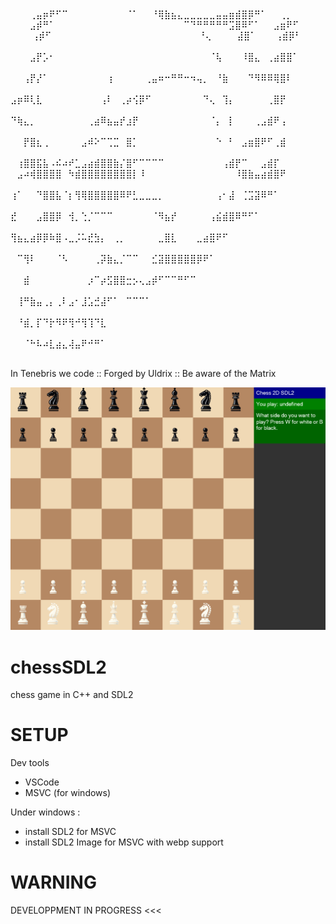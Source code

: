 ⠀⠀⠀⠀⠀ ⠀   ⠀⠀⠀⢀⣤⡶⠟⠋⠉⠀⠀⠀⠀⠀⠀⠀⠀⠀⠈⠁⠀⠀⠘⢿⣷⣦⣄⣀⣀⣀⣀⣀⣤⣤⣶⣾⣿⡿⠛⠁⠀⠀⢀⡀
⠀⠀   ⠀⠀ ⠀⠀⠀⣠⡾⠛⠁⠀⠀⠀⠀⠀⠀⠀⠀⠀⠀⠀⠀⠀⠀⠀⠀⠀⠀⠀⠀⠉⠙⠛⠛⠛⠛⠛⣩⣿⠿⠋⠁⠀⠀⣠⣶⠟⠋⠀
⠀⠀   ⠀ ⠀⠀⢠⡾⠋⠀⠀⠀⠀⠀⠀⠀⠀⠀⠀⠀⠀⠀⠀⠀⠀⠀⠀⠀⠀⠀⠀⠀⠘⢄⠀⠀⠀⠀⣼⣿⠁⠀⠀⠀⢠⣾⡿⠃⠀⠀⠀
⠀   ⠀⠀⠀⣠⡟⡡⠂⠀⠀⠀⠀⠀⠀⠀⠀⠀⠀⠀⠀⠀⠀⠀⠀⠀⠀⠀⠀⠀⠀⠀⠀⠈⢧⠀⠀⠀⠸⣿⣄⠀⢀⣴⣿⣿⠁⠀⠀⠀⠀
⠀  ⠀⠀⢠⡟⡜⠁⠀⠀⠀⠀⠀⠀⠀⠀⠀⢰⠀⠀⠀⠀⠀⢀⣤⠶⠒⠛⠛⠒⠲⢤⡀⠀⠘⣷⠀⠀⠀⠙⠻⠿⠿⢿⣿⠇⠀⠀⠀⠀⠀
⠀  ⣠⡶⠿⢇⣇⠀⠀⠀⠀⠀⠀⠀⠀⠀⢠⠇⠀⢀⡴⢪⡿⠋⠀⠀⠀⠀⠀⠀⠀⠀⠙⢄⠀⢹⡄⠀⠀⠀⠀⠀⢀⣿⡟⠀⠀⠀⠀⠀⠀
⠀  ⠙⢷⣄⡀⠀⠀⠀⠀⠀⠀⠀⠀⢀⣴⠿⣦⣤⡞⣰⡟⠀⠀⠀⠀⠀⠀⠀⠀⠀⠀⠀⠈⡄⠀⡇⠀⠀⠀⢀⣠⣾⠟⢠⠀⠀⠀⠀⠀⠀
⠀  ⠀⠀⡟⣿⣆⢀⠀⠀⠀⠀⠀⣠⠾⠕⠉⢉⣉⠀⣿⡁⠀⠀⠀⠀⠀⠀⠀⠀⠀⠀⠀⠀⠑⠀⠃⠀⣠⣶⣿⠟⠋⢀⣾⠀⠀⠀⠀⠀⠀
⠀⠀  ⠀⢰⣿⣿⣯⣧⠠⠮⠴⠞⣁⣠⣴⣾⣿⣿⣷⡌⣿⠋⠉⠉⠉⠉⠀⠀⠀⠀⠀⠀⠀⠀⠀⢠⣾⡟⠉⠀⠀⣠⣾⡏⠀⠀⠀⠀⠀⠀
  ⠀⣠⠴⢾⣿⣿⣿⣿⠀⠳⣾⣿⣿⣿⣿⣿⣿⣿⣿⡇⠸⠀⠀⠀⠀⠀⠀⠀⠀⠀⠀⠀⠀⠀⠀⠸⣿⣷⣤⣴⣾⣿⠟⠀⠀⠀⠀⠀⠀⠀
  ⢰⠁⠀⠀⠙⣿⣿⣧⠈⡆⢻⢿⣿⣿⣿⣿⣿⠿⠟⣃⣀⣀⣀⡀⠀⠀⠀⠀⠀⠀⠀⠀⢠⠂⣼⠀⢈⣩⣽⠿⠛⠁⠀⠀⠀⠀⠀⠀⠀⠀
  ⣞⠀⠀⠀⣠⣿⣿⡿⠀⢺⡀⢑⡈⠉⠉⠉⠀⠀⠀⠀⠀⠀⠈⠻⣦⡞⠀⠀⠀⠀⠀⢠⣮⣾⣿⠿⠛⠋⠁⠀⠀⠀⠀⠀⠀⠀⠀⠀⠀⠀
  ⢻⣦⣄⣴⡿⡿⠷⣿⠠⣀⡨⠥⣞⣳⡄⠀⢀⡀⠀⠀⠀⠀⠀⣀⣿⣇⠀⠀⠀⣀⣴⣿⠟⠋⠀⠀⠀⠀⠀⠀⠀⠀⠀⠀⠀⠀⠀⠀⠀⠀
  ⠀⠉⢻⠇⠀⠀⠀⠈⠣⠀⠀⠀⠀⢀⡽⣷⣄⡈⠉⠉⠀⠀⣊⣽⣿⣿⣿⣿⣿⡿⠟⠁⠀⠀⠀⠀⠀⠀⠀⠀⠀⠀⠀⠀⠀⠀⠀⠀⠀⠀
  ⠀⠀⣾⠀⠀⠀⠀⠀⠀⠀⠀⠀⡰⠉⡴⣫⣿⣿⣒⡢⢄⣠⡾⠋⠉⠉⠛⠋⠉⠀⠀⠀⠀⠀⠀⠀⠀⠀⠀⠀⠀⠀⠀⠀⠀⠀⠀⠀⠀⠀
  ⠀⢸⠛⣷⣤⢀⡄⢀⠇⣠⠂⣸⣡⣚⣼⠋⠁⠀⠉⠉⠉⠁⠀⠀⠀⠀⠀⠀⠀⠀⠀⠀⠀⠀⠀⠀⠀⠀⠀⠀⠀⠀⠀⠀⠀⠀⠀⠀⠀⠀
  ⠀⠘⣾⡀⡏⠙⡗⠻⠟⢻⠚⢻⢹⠙⣇⠀⠀⠀⠀⠀⠀⠀⠀⠀⠀⠀⠀⠀⠀⠀⠀⠀⠀⠀⠀⠀⠀⠀⠀⠀⠀⠀⠀⠀⠀⠀⠀⠀⠀⠀
  ⠀⠀⠈⠓⠧⠴⣇⣴⣄⢼⣤⠟⠚⠛⠁⠀⠀⠀⠀⠀⠀⠀⠀⠀⠀⠀⠀⠀⠀⠀⠀⠀⠀⠀⠀⠀⠀⠀⠀⠀⠀⠀⠀⠀⠀⠀⠀⠀⠀⠀
 
In Tenebris we code :: Forged by Uldrix :: Be aware of the Matrix
 
 ![Game Screenshot](https://raw.githubusercontent.com/Uldrix/chessSDL2/main/ressources/screenshot.png)


# chessSDL2
chess game in C++ and SDL2

# SETUP

Dev tools
- VSCode
- MSVC (for windows)

Under windows :
- install SDL2 for MSVC
- install SDL2 Image for MSVC with webp support

WARNING
=======
DEVELOPPMENT IN PROGRESS <<<